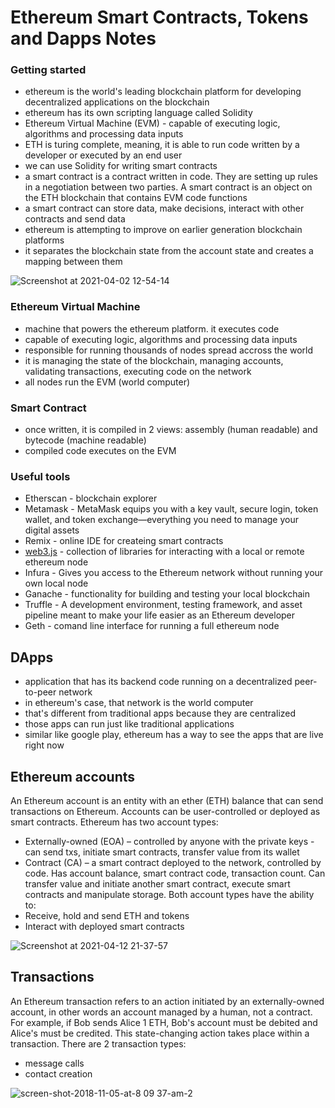 # Ethereum Smart Contracts, Tokens and Dapps Notes

### Getting started
* ethereum is the world's leading blockchain platform for developing decentralized applications on the blockchain
* ethereum has its own scripting language called Solidity
* Ethereum Virtual Machine (EVM) - capable of executing logic, algorithms and processing data inputs
* ETH is turing complete, meaning, it is able to run code written by a developer or executed by an end user 
* we can use Solidity for writing smart contracts
* a smart contract is a contract written in code. They are setting up rules in a negotiation between two parties. A smart contract is an object on the ETH blockchain that contains EVM code functions 
* a smart contract can store data, make decisions, interact with other contracts and send data
* ethereum is attempting to improve on earlier generation blockchain platforms
* it separates the blockchain state from the account state and creates a mapping between them

![Screenshot at 2021-04-02 12-54-14](https://user-images.githubusercontent.com/12261635/113409916-8c2aa980-93b2-11eb-9b69-f95de5173dbc.png)

### Ethereum Virtual Machine
* machine that powers the ethereum platform. it executes code
* capable of executing logic, algorithms and processing data inputs
* responsible for running thousands of nodes spread accross the world
* it is managing the state of the blockchain, managing accounts, validating transactions, executing code on the network
* all nodes run the EVM (world computer)

### Smart Contract
* once written, it is compiled in 2 views: assembly (human readable) and bytecode (machine readable)
* compiled code executes on the EVM

### Useful tools
* Etherscan - blockchain explorer
* Metamask - MetaMask equips you with a key vault, secure login, token wallet, and token exchange—everything you need to manage your digital assets
* Remix - online IDE for createing smart contracts
* [web3.js](https://web3js.readthedocs.io/en/v1.3.4/) - collection of libraries for interacting with a local or remote ethereum node
* Infura - Gives you access to the Ethereum network without running your own local node
* Ganache - functionality for building and testing your local blockchain
* Truffle - A development environment, testing framework, and asset pipeline meant to make your life easier as an Ethereum developer
* Geth - comand line interface for running a full ethereum node

## DApps
* application that has its backend code running on a decentralized peer-to-peer network 
* in ethereum's case, that network is the world computer
* that's different from traditional apps because they are centralized
* those apps can run just like traditional applications
* similar like google play, ethereum has a way to see the apps that are live right now

## Ethereum accounts
An Ethereum account is an entity with an ether (ETH) balance that can send transactions on Ethereum. Accounts can be user-controlled or deployed as smart contracts.
Ethereum has two account types:

* Externally-owned (EOA) – controlled by anyone with the private keys - can send txs, initiate smart contracts, transfer value from its wallet
* Contract (CA) – a smart contract deployed to the network, controlled by code. Has account balance, smart contract code, transaction count. Can transfer value and initiate another smart contract, execute smart contracts and manipulate storage.
Both account types have the ability to:
* Receive, hold and send ETH and tokens
* Interact with deployed smart contracts

![Screenshot at 2021-04-12 21-37-57](https://user-images.githubusercontent.com/12261635/114451316-62099080-9bd7-11eb-8d92-98a9d0828c8b.png)


## Transactions
An Ethereum transaction refers to an action initiated by an externally-owned account, in other words an account managed by a human, not a contract. For example, if Bob sends Alice 1 ETH, Bob's account must be debited and Alice's must be credited. This state-changing action takes place within a transaction.
There are 2 transaction types:
* message calls
* contact creation

![screen-shot-2018-11-05-at-8 09 37-am-2](https://user-images.githubusercontent.com/12261635/114456703-72246e80-9bdd-11eb-95e3-d514f7b5c040.png)
